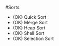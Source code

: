 #Sorts

* (OK) Quick Sort 
* (OK) Merge Sort 
* (OK) Heap Sort 
* (OK) Shell Sort
* (OK) Selection Sort